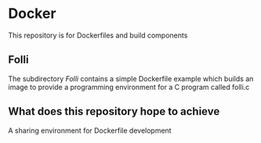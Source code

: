 # Docker #
This repository is for Dockerfiles and build components

## Folli  ##
The subdirectory _Folli_ contains a simple Dockerfile example which builds an image to provide a programming environment for a C program called folli.c

## What does this repository hope to achieve ##
A sharing environment for Dockerfile development

